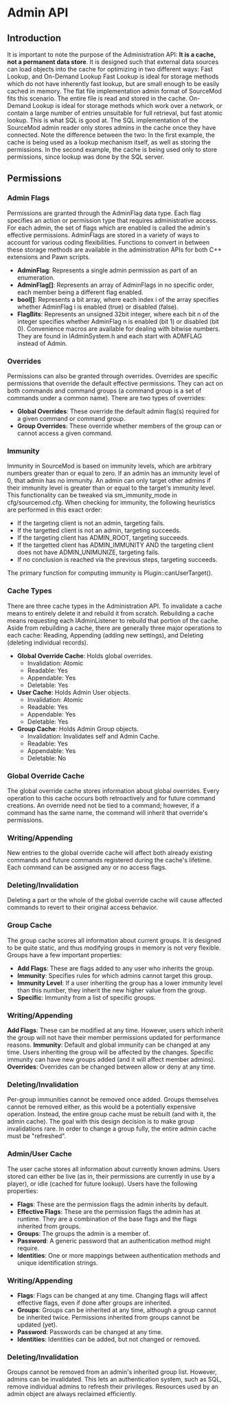 # Admin API

## Introduction
It is important to note the purpose of the Administration API: **It is a cache, not a permanent data store**. It is designed such that external data sources can load objects into the cache for optimizing in two different ways: Fast Lookup, and On-Demand Lookup
Fast Lookup is ideal for storage methods which do not have inherently fast lookup, but are small enough to be easily cached in memory. The flat file implementation admin format of SourceMod fits this scenario. The entire file is read and stored in the cache.
On-Demand Lookup is ideal for storage methods which work over a network, or contain a large number of entries unsuitable for full retrieval, but fast atomic lookup. This is what SQL is good at. The SQL implementation of the SourceMod admin reader only stores admins in the cache once they have connected.
Note the difference between the two: In the first example, the cache is being used as a lookup mechanism itself, as well as storing the permissions. In the second example, the cache is being used only to store permissions, since lookup was done by the SQL server.

## Permissions
### Admin Flags
Permissions are granted through the AdminFlag data type. Each flag specifies an action or permission type that requires administrative access. For each admin, the set of flags which are enabled is called the admin's effective permissions.
AdminFlags are stored in a variety of ways to account for various coding flexibilities. Functions to convert in between these storage methods are available in the administration APIs for both C++ extensions and Pawn scripts.

* **AdminFlag**: Represents a single admin permission as part of an enumeration.
* **AdminFlag\[\]**: Represents an array of AdminFlags in no specific order, each member being a different flag enabled.
* **bool[]**: Represents a bit array, where each index i of the array specifies whether AdminFlag i is enabled (true) or disabled (false).
* **FlagBits**: Represents an unsigned 32bit integer, where each bit n of the integer specifies whether AdminFlag n is enabled (bit 1) or disabled (bit 0). Convenience macros are available for dealing with bitwise numbers. They are found in IAdminSystem.h and each start with ADMFLAG instead of Admin.

### Overrides
Permissions can also be granted through overrides. Overrides are specific permissions that override the default effective permissions. They can act on both commands and command groups (a command group is a set of commands under a common name). There are two types of overrides:

* **Global Overrides**: These override the default admin flag(s) required for a given command or command group.
* **Group Overrides**: These override whether members of the group can or cannot access a given command.

### Immunity
Immunity in SourceMod is based on immunity levels, which are arbitrary numbers greater than or equal to zero. If an admin has an immunity level of 0, that admin has no immunity. An admin can only target other admins if their immunity level is greater than or equal to the target's immunity level. This functionality can be tweaked via sm_immunity_mode in cfg/sourcemod.cfg.
When checking for immunity, the following heuristics are performed in this exact order:

* If the targeting client is not an admin, targeting fails.
* If the targetted client is not an admin, targeting succeeds.
* If the targeting client has ADMIN_ROOT, targeting succeeds.
* If the targetted client has ADMIN_IMMUNITY AND the targeting client does not have ADMIN_UNIMUNIZE, targeting fails.
* If no conclusion is reached via the previous steps, targeting succeeds.

The primary function for computing immunity is Plugin::canUserTarget().

### Cache Types
There are three cache types in the Administration API. To invalidate a cache means to entirely delete it and rebuild it from scratch. Rebuilding a cache means requesting each IAdminListener to rebuild that portion of the cache. Aside from rebuilding a cache, there are generally three major operations to each cache: Reading, Appending (adding new settings), and Deleting (deleting individual records).

* **Global Override Cache**: Holds global overrides.
	* Invalidation: Atomic
	* Readable: Yes
	* Appendable: Yes
	* Deletable: Yes
* **User Cache**: Holds Admin User objects.
	* Invalidation: Atomic
	* Readable: Yes
	* Appendable: Yes
	* Deletable: Yes
* **Group Cache**: Holds Admin Group objects.
	* Invalidation: Invalidates self and Admin Cache.
	* Readable: Yes
	* Appendable: Yes
	* Deletable: No

### Global Override Cache
The global override cache stores information about global overrides. Every operation to this cache occurs both retroactively and for future command creations. An override need not be tied to a command; however, if a command has the same name, the command will inherit that override's permissions.
### Writing/Appending
New entries to the global override cache will affect both already existing commands and future commands registered during the cache's lifetime.
Each command can be assigned any or no access flags.
### Deleting/Invalidation
Deleting a part or the whole of the global override cache will cause affected commands to revert to their original access behavior.
### Group Cache
The group cache scores all information about current groups. It is designed to be quite static, and thus modifying groups in memory is not very flexible.
Groups have a few important properties:

* **Add Flags**: These are flags added to any user who inherits the group.
* **Immunity**: Specifies rules for which admins cannot target this group.
* **Immunity Level**: If a user inheriting the group has a lower immunity level than this number, they inherit the new higher value from the group.
* **Specific**: Immunity from a list of specific groups.

### Writing/Appending

**Add Flags**: These can be modified at any time. However, users which inherit the group will not have their member permissions updated for performance reasons.
**Immunity**: Default and global immunity can be changed at any time. Users inheriting the group will be affected by the changes. Specific immunity can have new groups added (and it will affect member admins).
**Overrides**: Overrides can be changed between allow or deny at any time.

### Deleting/Invalidation
Per-group immunities cannot be removed once added. Groups themselves cannot be removed either, as this would be a potentially expensive operation. Instead, the entire group cache must be rebuilt (and with it, the admin cache). The goal with this design decision is to make group invalidations rare. In order to change a group fully, the entire admin cache must be "refreshed".

### Admin/User Cache
The user cache stores all information about currently known admins. Users stored can either be live (as in, their permissions are currently in use by a player), or idle (cached for future lookup).
Users have the following properties:

* **Flags**: These are the permission flags the admin inherits by default.
* **Effective Flags**: These are the permission flags the admin has at runtime. They are a combination of the base flags and the flags inherited from groups.
* **Groups**: The groups the admin is a member of.
* **Password**: A generic password that an authentication method might require.
* **Identities**: One or more mappings between authentication methods and unique identification strings.

### Writing/Appending

* **Flags**: Flags can be changed at any time. Changing flags will affect effective flags, even if done after groups are inherited.
* **Groups**: Groups can be inherited at any time, although a group cannot be inherited twice. Permissions inherited from groups cannot be updated (yet).
* **Password**: Passwords can be changed at any time.
* **Identities**: Identities can be added, but not changed or removed.

### Deleting/Invalidation
Groups cannot be removed from an admin's inherited group list. However, admins can be invalidated. This lets an authentication system, such as SQL, remove individual admins to refresh their privileges. Resources used by an admin object are always reclaimed efficiently.